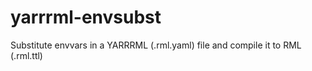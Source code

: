# yarrrml-envsubst
Substitute envvars in a YARRRML (.rml.yaml) file and compile it to RML (.rml.ttl)
